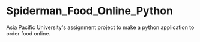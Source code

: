 # Spiderman_Food_Online_Python
 Asia Pacific University's assignment project to make a python application to order food online.
